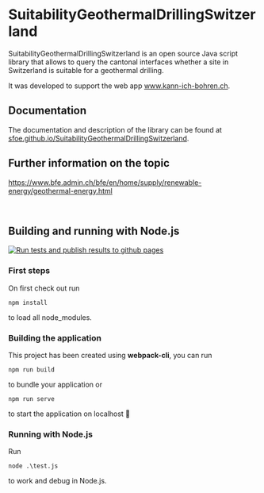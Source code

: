 # SuitabilityGeothermalDrillingSwitzerland

SuitabilityGeothermalDrillingSwitzerland is an open source Java script library that allows to query the cantonal interfaces whether a site in Switzerland is suitable for a geothermal drilling.

It was developed to support the web app www.kann-ich-bohren.ch.

## Documentation

The documentation and description of the library can be found at [sfoe.github.io/SuitabilityGeothermalDrillingSwitzerland](https://sfoe.github.io/SuitabilityGeothermalDrillingSwitzerland).

## Further information on the topic

https://www.bfe.admin.ch/bfe/en/home/supply/renewable-energy/geothermal-energy.html

&nbsp;
&nbsp;
&nbsp;

## Building and running with Node.js

[![Run tests and publish results to github pages](https://github.com/SFOE/SuitabilityGeothermalDrillingSwitzerland/actions/workflows/runtests.js.yml/badge.svg)](https://github.com/SFOE/SuitabilityGeothermalDrillingSwitzerland/actions/workflows/runtests.js.yml)

### First steps
On first check out run
```
npm install
```
to load all node_modules.


### Building the application
This project has been created using **webpack-cli**, you can run

```
npm run build
```

to bundle your application or

```
npm run serve
```

to start the application on localhost 🚀

### Running with Node.js
Run 
```
node .\test.js
```
to work and debug in Node.js.

